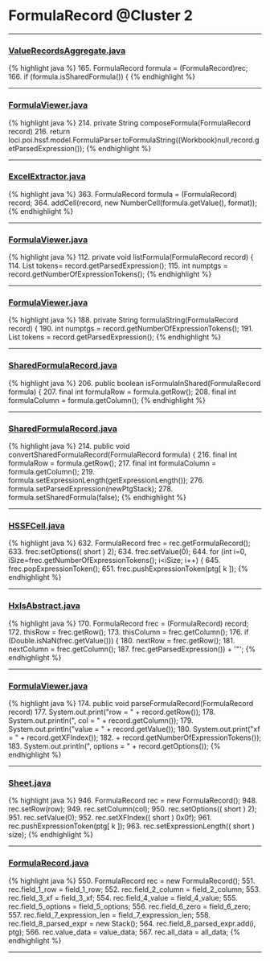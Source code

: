 # FormulaRecord @Cluster 2

***

### [ValueRecordsAggregate.java](https://searchcode.com/codesearch/view/15642593/)
{% highlight java %}
165. FormulaRecord formula = (FormulaRecord)rec;
166. if (formula.isSharedFormula()) {
{% endhighlight %}

***

### [FormulaViewer.java](https://searchcode.com/codesearch/view/15642597/)
{% highlight java %}
214. private String composeFormula(FormulaRecord record)
216.    return  loci.poi.hssf.model.FormulaParser.toFormulaString((Workbook)null,record.getParsedExpression());
{% endhighlight %}

***

### [ExcelExtractor.java](https://searchcode.com/codesearch/view/111785559/)
{% highlight java %}
363. FormulaRecord formula = (FormulaRecord) record;
364. addCell(record, new NumberCell(formula.getValue(), format));
{% endhighlight %}

***

### [FormulaViewer.java](https://searchcode.com/codesearch/view/15642597/)
{% highlight java %}
112. private void listFormula(FormulaRecord record) {
114.     List tokens= record.getParsedExpression();
115.     int numptgs = record.getNumberOfExpressionTokens();
{% endhighlight %}

***

### [FormulaViewer.java](https://searchcode.com/codesearch/view/15642597/)
{% highlight java %}
188. private String formulaString(FormulaRecord record) {
190.     int          numptgs = record.getNumberOfExpressionTokens();
191.     List         tokens    = record.getParsedExpression();
{% endhighlight %}

***

### [SharedFormulaRecord.java](https://searchcode.com/codesearch/view/15642473/)
{% highlight java %}
206. public boolean isFormulaInShared(FormulaRecord formula) {
207.   final int formulaRow = formula.getRow();
208.   final int formulaColumn = formula.getColumn();
{% endhighlight %}

***

### [SharedFormulaRecord.java](https://searchcode.com/codesearch/view/15642473/)
{% highlight java %}
214. public void convertSharedFormulaRecord(FormulaRecord formula) {
216.   final int formulaRow = formula.getRow();
217.   final int formulaColumn = formula.getColumn();
219.     formula.setExpressionLength(getExpressionLength());
276.     formula.setParsedExpression(newPtgStack);
278.     formula.setSharedFormula(false);
{% endhighlight %}

***

### [HSSFCell.java](https://searchcode.com/codesearch/view/15642303/)
{% highlight java %}
632. FormulaRecord frec = rec.getFormulaRecord();
633. frec.setOptions(( short ) 2);
634. frec.setValue(0);
644. for (int i=0, iSize=frec.getNumberOfExpressionTokens(); i<iSize; i++) {
645.     frec.popExpressionToken();
651.     frec.pushExpressionToken(ptg[ k ]);
{% endhighlight %}

***

### [HxlsAbstract.java](https://searchcode.com/codesearch/view/68613461/)
{% highlight java %}
170. FormulaRecord frec = (FormulaRecord) record;
172. thisRow = frec.getRow();
173. thisColumn = frec.getColumn();
176.   if (Double.isNaN(frec.getValue())) {
180.     nextRow = frec.getRow();
181.     nextColumn = frec.getColumn();
187.       frec.getParsedExpression()) + '"';
{% endhighlight %}

***

### [FormulaViewer.java](https://searchcode.com/codesearch/view/15642597/)
{% highlight java %}
174. public void parseFormulaRecord(FormulaRecord record)
177.     System.out.print("row = " + record.getRow());
178.     System.out.println(", col = " + record.getColumn());
179.     System.out.println("value = " + record.getValue());
180.     System.out.print("xf = " + record.getXFIndex());
182.                        + record.getNumberOfExpressionTokens());
183.     System.out.println(", options = " + record.getOptions());
{% endhighlight %}

***

### [Sheet.java](https://searchcode.com/codesearch/view/15642365/)
{% highlight java %}
946. FormulaRecord rec = new FormulaRecord();
948. rec.setRow(row);
949. rec.setColumn(col);
950. rec.setOptions(( short ) 2);
951. rec.setValue(0);
952. rec.setXFIndex(( short ) 0x0f);
961.     rec.pushExpressionToken(ptg[ k ]);
963. rec.setExpressionLength(( short ) size);
{% endhighlight %}

***

### [FormulaRecord.java](https://searchcode.com/codesearch/view/15642396/)
{% highlight java %}
550. FormulaRecord rec = new FormulaRecord();
551. rec.field_1_row = field_1_row;
552. rec.field_2_column = field_2_column;
553. rec.field_3_xf = field_3_xf;
554. rec.field_4_value = field_4_value;
555. rec.field_5_options = field_5_options;
556. rec.field_6_zero = field_6_zero;
557. rec.field_7_expression_len = field_7_expression_len;
558. rec.field_8_parsed_expr = new Stack();
564.   rec.field_8_parsed_expr.add(i, ptg);
566. rec.value_data = value_data;
567. rec.all_data = all_data;
{% endhighlight %}

***

